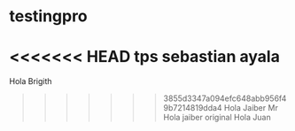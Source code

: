 # testingpro
<<<<<<< HEAD
tps sebastian ayala
=======
Hola Brigith
>>>>>>> 3855d3347a094efc648abb956f49b7214819dda4
Hola Jaiber Mr
Hola jaiber original
Hola Juan
